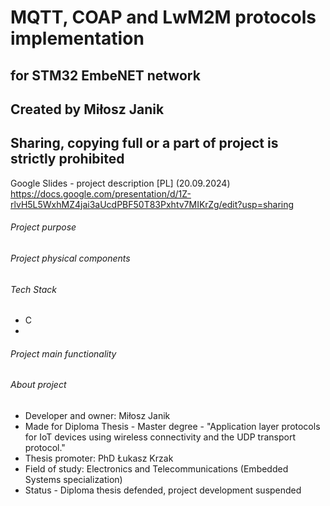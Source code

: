# MQTT, COAP and LwM2M protocols implementation
## for STM32 EmbeNET network
## Created by Miłosz Janik
## **Sharing, copying full or a part of project is strictly prohibited**
Google Slides - project description [PL] (20.09.2024) https://docs.google.com/presentation/d/1Z-rlvH5L5WxhMZ4jai3aUcdPBF50T83Pxhtv7MIKrZg/edit?usp=sharing

###### Project purpose

###### Project physical components

###### Tech Stack
- C
- 
###### Project main functionality

###### About project
- Developer and owner: Miłosz Janik
- Made for Diploma Thesis - Master degree - "Application layer protocols for IoT devices using wireless connectivity and the UDP transport protocol."
- Thesis promoter: PhD Łukasz Krzak
- Field of study: Electronics and Telecommunications (Embedded Systems specialization)
- Status - Diploma thesis defended, project development suspended
